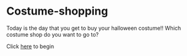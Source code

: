 # Costume-shopping

Today is the day that you get to buy your halloween costume!! Which costume shop do you want to go to?

Click [here]() to begin


